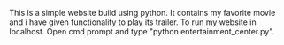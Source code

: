 This is a simple website build using python. 
It contains my favorite movie and i have given functionality to play its trailer.
To run my website in localhost.
Open cmd prompt and type "python entertainment_center.py".
